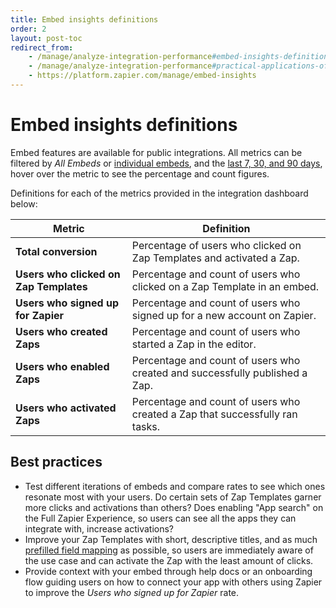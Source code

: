 ```yaml
---
title: Embed insights definitions
order: 2
layout: post-toc
redirect_from: 
    - /manage/analyze-integration-performance#embed-insights-definitions
    - /manage/analyze-integration-performance#practical-applications-of-embed-insights
    - https://platform.zapier.com/manage/embed-insights 
---
```


# Embed insights definitions 

Embed features are available for public integrations.
All metrics can be filtered by _All Embeds_ or [individual embeds](https://cdn.zappy.app/195883ab4fd7897224bcec00b7bf9b13.png), and the [last 7, 30, and 90 days](https://cdn.zappy.app/e3d334462ad532540710a7ce0d975942.png), hover over the metric to see the percentage and count figures. 

Definitions for each of the metrics provided in the integration dashboard below:

| **Metric**                             | Definition                                                                  |
|----------------------------------------|-----------------------------------------------------------------------------|
| **Total conversion**                   | Percentage of users who clicked on Zap Templates and activated a Zap.       |
| **Users who clicked on Zap Templates** | Percentage and count of users who clicked on a Zap Template in an embed.      |
| **Users who signed up for Zapier**      | Percentage and count of users who signed up for a new account on Zapier.    |
| **Users who created Zaps**             | Percentage and count of users who started a Zap in the editor.            |
| **Users who enabled Zaps**             | Percentage and count of users who created and successfully published a Zap.  |
| **Users who activated Zaps**           | Percentage and count of users who created a Zap that successfully ran tasks. |


## Best practices

* Test different iterations of embeds and compare rates to see which ones resonate most with your users. Do certain sets of Zap Templates garner more clicks and activations than others? Does enabling "App search" on the Full Zapier Experience, so users can see all the apps they can integrate with, increase activations?
* Improve your Zap Templates with short, descriptive titles, and as much [prefilled field mapping](https://platform.zapier.com/embed/zap-editor#prefill-options) as possible, so users are immediately aware of the use case and can activate the Zap with the least amount of clicks.
* Provide context with your embed through help docs or an onboarding flow guiding users on how to connect your app with others using Zapier to improve the _Users who signed up for Zapier_ rate.